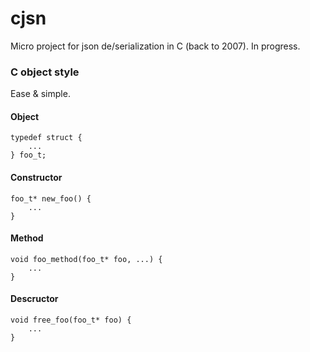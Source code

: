 # cjsn

Micro project for json de/serialization in C (back to 2007).
In progress.


### C object style

Ease & simple.

#### Object
```
typedef struct {
    ...
} foo_t;
```
#### Constructor
```
foo_t* new_foo() {
    ...
}
```
#### Method
```
void foo_method(foo_t* foo, ...) {
    ...
}
```
#### Descructor

```
void free_foo(foo_t* foo) {
    ...
}

```
